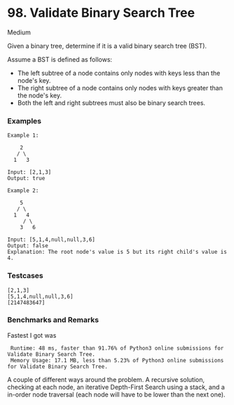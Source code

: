 # 98. Validate Binary Search Tree

Medium

Given a binary tree, determine if it is a valid binary search tree (BST).

Assume a BST is defined as follows:

- The left subtree of a node contains only nodes with keys less than the node's key.
- The right subtree of a node contains only nodes with keys greater than the node's key.
- Both the left and right subtrees must also be binary search trees.

### Examples
```
Example 1:

    2
   / \
  1   3

Input: [2,1,3]
Output: true
```
```
Example 2:

    5
   / \
  1   4
     / \
    3   6

Input: [5,1,4,null,null,3,6]
Output: false
Explanation: The root node's value is 5 but its right child's value is 4.
```


### Testcases
```
[2,1,3]
[5,1,4,null,null,3,6]
[2147483647]
```

### Benchmarks and Remarks

Fastest I got was
```
 Runtime: 48 ms, faster than 91.76% of Python3 online submissions for Validate Binary Search Tree.
 Memory Usage: 17.1 MB, less than 5.23% of Python3 online submissions for Validate Binary Search Tree.
```
A couple of different ways around the problem. A recursive solution, checking at each node, an iterative Depth-First Search using a stack, and a in-order node traversal (each node will have to be lower than the next one).
